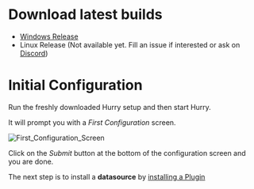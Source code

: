 # Download latest builds

- [Windows Release](https://github.com/rebrec/hurry/releases)
- Linux Release (Not available yet. Fill an issue if interested or ask on [Discord](https://discord.com/invite/7cEWVvC))

# Initial Configuration

Run the freshly downloaded Hurry setup and then start Hurry.

It will prompt you with a *First Configuration* screen.

![First_Configuration_Screen](/_images/hurry_first-run-wizard.png)

Click on the *Submit* button at the bottom of the configuration screen and you are done.

The next step is to install a **datasource** by [installing a Plugin](/guides/getting-started/install-a-plugin/)

